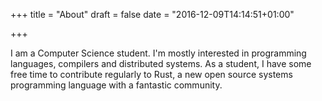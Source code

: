 +++
title = "About"
draft = false
date = "2016-12-09T14:14:51+01:00"

+++

I am a Computer Science student. I'm mostly interested in programming languages, compilers and distributed systems. As a student, I have some free time to contribute regularly to Rust, a new open source systems programming language with a fantastic community.
